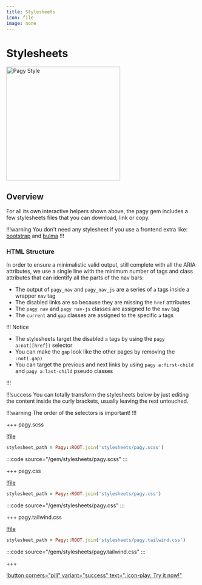 ```yaml
---
title: Stylesheets
icon: file
image: none
---
```


# Stylesheets

<img src="/pagy/docs/assets/images/pagy-style.png" width="300" title="Pagy Style">

## Overview

For all its own interactive helpers shown above, the pagy gem includes a few stylesheets files that you can download, link or
copy.

!!!warning
You don't need any stylesheet if you use a frontend extra like: 
[bootstrap](/docs/extras/bootstrap) and [bulma](/docs/extras/bulma)
!!!

### HTML Structure

In order to ensure a minimalistic valid output, still complete with all the ARIA attributes, we use a single line with the minimum
number of tags and class attributes that can identify all the parts of the nav bars:

- The output of `pagy_nav` and `pagy_nav_js` are a series of `a` tags inside a wrapper `nav` tag
- The disabled links are so because they are missing the `href` attributes
- The `pagy nav` and `pagy nav-js` classes are assigned to the `nav` tag
- The `current` and `gap` classes are assigned to the specific `a` tags

!!! Notice

- The stylesheets target the disabled `a` tags by using the `pagy a:not([href])` selector
- You can make the `gap` look like the other pages by removing the `:not(.gap)`
- You can target the previous and next links by using `pagy a:first-child` and `pagy a:last-child` pseudo classes

!!!

!!!success 
You can totally transform the stylesheets below by just editing the content inside the curly brackets, usually leaving
the rest untouched.

!!!warning The order of the selectors is important!
!!!

+++ pagy.scss

[!file](/stylesheets/pagy.scss)

```ruby 
stylesheet_path = Pagy::ROOT.join('stylesheets/pagy.scss')
```

:::code source="/gem/stylesheets/pagy.scss" :::

+++ pagy.css

[!file](/stylesheets/pagy.css)

```ruby 
stylesheet_path = Pagy::ROOT.join('stylesheets/pagy.css')
```

:::code source="/gem/stylesheets/pagy.css" :::

+++ pagy.tailwind.css

[!file](/stylesheets/pagy.tailwind.css)

```ruby 
stylesheet_path = Pagy::ROOT.join('stylesheets/pagy.tailwind.css')
```

:::code source="/gem/stylesheets/pagy.tailwind.css" :::

+++

[!button corners="pill" variant="success" text=":icon-play: Try it now!"](/docs/Practical%20Guide/playground.md#3-demo-app)
